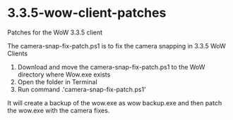 # 3.3.5-wow-client-patches
Patches for the WoW 3.3.5 client

The camera-snap-fix-patch.ps1 is to fix the camera snapping in 3.3.5 WoW Clients
1. Download and move the camera-snap-fix-patch.ps1 to the WoW directory where Wow.exe exists
2. Open the folder in Terminal
3. Run command .\'camera-snap-fix-patch.ps1'

It will create a backup of the wow.exe as wow backup.exe and then patch the wow.exe with the camera fixes.
